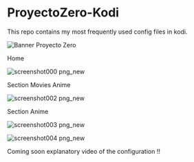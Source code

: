 # ProyectoZero-Kodi
This repo contains my most frequently used config files in kodi.

![Banner Proyecto Zero](https://user-images.githubusercontent.com/59212593/128581796-baf30153-21bc-4d03-aaef-e6fedf846a70.png)

Home

![screenshot000 png_new](https://user-images.githubusercontent.com/59212593/128581810-1299d7fa-ec48-460e-b254-5c2ca77eca0c.jpg)

Section Movies Anime

![screenshot002 png_new](https://user-images.githubusercontent.com/59212593/128581841-dda935ac-fe3d-4f57-b98a-74c24454a9f0.jpg)

Section Anime 

![screenshot003 png_new](https://user-images.githubusercontent.com/59212593/128581956-e39b06fb-ae9c-4e97-915b-0e9a1ab46d92.jpg)

![screenshot004 png_new](https://user-images.githubusercontent.com/59212593/128581965-d2db13e5-a522-4849-8fd2-2026df7734ed.jpg)


Coming soon explanatory video of the configuration !!

